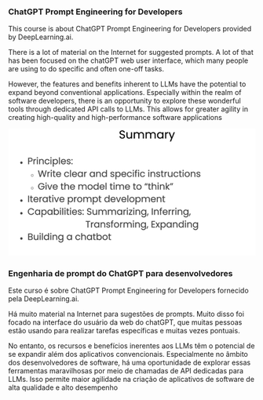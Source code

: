### ChatGPT Prompt Engineering for Developers 

This course is about ChatGPT Prompt Engineering for Developers provided by DeepLearning.ai.  

There is a lot of material on the Internet for suggested prompts. A lot of that has been focused on the chatGPT web user interface, which many people are using to do specific and often one-off tasks. 

However,  the features and benefits inherent to LLMs have the potential to expand beyond conventional applications. Especially within the realm of software developers, there is an opportunity to explore these wonderful tools through dedicated API calls to LLMs. This allows for greater agility in creating high-quality and high-performance software applications

![Alt text](image.png)

### Engenharia de prompt do ChatGPT para desenvolvedores

Este curso é sobre ChatGPT Prompt Engineering for Developers fornecido pela DeepLearning.ai.

Há muito material na Internet para sugestões de prompts. Muito disso foi focado na interface do usuário da web do chatGPT, que muitas pessoas estão usando para realizar tarefas específicas e muitas vezes pontuais.

No entanto, os recursos e benefícios inerentes aos LLMs têm o potencial de se expandir além dos aplicativos convencionais. Especialmente no âmbito dos desenvolvedores de software, há uma oportunidade de explorar essas ferramentas maravilhosas por meio de chamadas de API dedicadas para LLMs. Isso permite maior agilidade na criação de aplicativos de software de alta qualidade e alto desempenho
